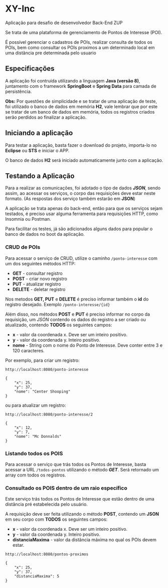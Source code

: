 # XY-Inc
Aplicação para desafio de desenvolvedor Back-End ZUP

Se trata de uma plataforma de gerenciamento de Pontos de Interesse (POI).

É possível gerenciar o cadastros de POIs, realizar consulta de todos os POIs, bem como consultar os POIs proximos a um determinado local em uma distância pre determinada pelo usuario

## Especificações
A aplicação foi contruída utilizando a linguagem **Java (versão 8)**, juntamento com o framework **SpringBoot**
e **Spring Data** para camada de persistência.

**Obs:** Por questões de simplicidade e se tratar de uma aplicação de teste, foi utilizado o banco de dados em memória **H2**, vale lembrar que por este se tratar de um banco de dados em memória, todos os registros criados serão perdidos ao finalizar a aplicação.

## Iniciando a aplicação
Para testar a aplicação, basta fazer o download do projeto, importa-lo no **Eclipse** ou **STS** e iniciar o APP.

O banco de dados **H2** será iniciado automaticamente junto com a aplicação. 


## Testando a Aplicação
Para a realizar as comunicações, foi adotado o tipo de dados ***JSON***, sendo assim, ao acessar os serviços, o corpo das requisições deve estar neste formato. (As respostas dos serviço também estarão em **JSON**)

A aplicação se trata apenas do back-end, então para que os serviços sejam testados, é preciso usar alguma ferramenta
para requisições HTTP, como Insomnia ou Postman.

Para facilitar os testes, já são adicionados alguns dados para popular o banco de dados no boot da aplicação.

### CRUD de POIs
Para acessar o serviço de CRUD, utilize o caminho ```/ponto-interesse``` com um dos seguintes métodos HTTP:

- **GET** - consultar registro
- **POST** - criar novo registro
- **PUT** - atualizar registro
- **DELETE** - deletar registro

Nos metodos **GET, PUT** e **DELETE** é preciso informar também o **id** do registro desejado. Exemplo ```/ponto-interesse/{id}```

Além disso, nos métodos **POST** e **PUT** é preciso informar no corpo da requisição, um *JSON* contendo os dados do registro a ser criado ou atualizado, contendo **TODOS** os seguintes campos:
- **x** - valor da coordenada x. Deve ser um inteiro positivo.
- **y** - valor da coordenada y. Inteiro positivo.
- **nome** - String com o nome do Ponto de Interesse. Deve conter entre 3 e 120 caracteres. 

Por exemplo, para criar um registro:

````
http://localhost:8080/ponto-interesse

{
	"x": 25,
	"y": 37,
	"nome": "Center Shooping"
}
````

ou para atualizar um registro:

````
http://localhost:8080/ponto-interesse/2

{
	"x": 12,
	"y": 7,
	"nome": "Mc Donnalds"
}
````

### Listando todos os POIS
Para acessar o serviço que trás todos os Pontos de Interesse, basta acessar a URL ```/todos-pontos``` utilizando o método ***GET***. Será retornado um array com todos os registros.

### Consultado os POIS dentro de um raio específico
Este serviço trás todos os Pontos de Interesse que estão dentro de uma distância pré estabelecida pelo usuário.

A requisição deve ser feita utilizando o método **POST**, contendo um **JSON** em seu corpo com **TODOS** os seguintes campos:
- **x** - valor da coordenada x. Deve ser um inteiro positivo.
- **y** - valor da coordenada y. Inteiro positivo.
- **distanciaMaxima** - valor da distância máxima no qual os POIs devem estar. 

````
http://localhost:8080/pontos-proximos

{
	"x": 25,
	"y": 37,
	"distanciaMaxima": 5
}
````
